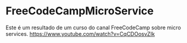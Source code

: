 # FreeCodeCampMicroService
 
Este é um resultado de um curso do canal FreeCodeCamp sobre micro services. https://www.youtube.com/watch?v=CqCDOosvZIk
